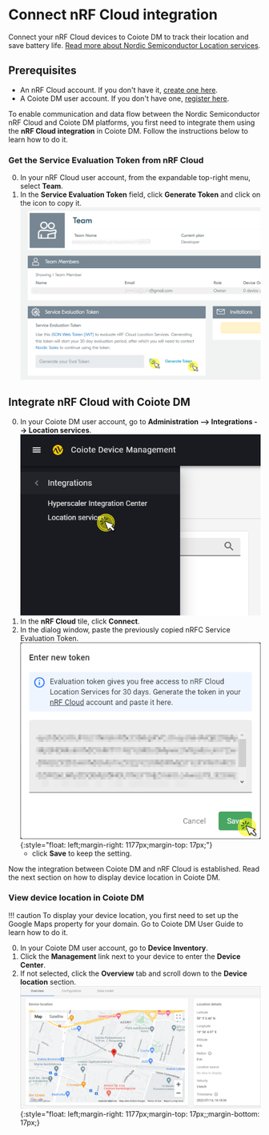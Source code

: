 # Connect nRF Cloud integration

Connect your nRF Cloud devices to Coiote DM to track their location and save battery life. [Read more about Nordic Semiconductor Location services](https://www.nordicsemi.com/Products/Cloud-services?lang=en#infotabs).

## Prerequisites

  - An nRF Cloud account. If you don't have it, [create one here](https://nrfcloud.com/#/).
  - A Coiote DM user account. If you don't have one, [register here](https://eu.iot.avsystem.cloud/).

To enable communication and data flow between the Nordic Semiconductor nRF Cloud and Coiote DM platforms, you first need to integrate them using the **nRF Cloud integration**  in Coiote DM. Follow the instructions below to learn how to do it.

### Get the Service Evaluation Token from nRF Cloud

0. In your nRF Cloud user account, from the expandable top-right menu, select **Team**.
0. In the **Service Evaluation Token** field, click **Generate Token** and click on the icon to copy it.
![Generate nRFC token](images/gen_token.png "Generate nRFC token")

## Integrate nRF Cloud with Coiote DM

0. In your Coiote DM user account, go to **Administration --> Integrations --> Location services**.
  ![nRFC Integration menu link](images/nRFC_menu.png "Integration menu link")
0. In the **nRF Cloud** tile, click **Connect**.
0. In the dialog window, paste the previously copied nRFC Service Evaluation Token.
  ![Paste integration token](images/save_token.png "Paste integration token"){:style="float: left;margin-right: 1177px;margin-top: 17px;"}
      - click **Save** to keep the setting.

Now the integration between Coiote DM and nRF Cloud is established. Read the next section on how to display device location in Coiote DM.

### View device location in Coiote DM

!!! caution
    To display your device location, you first need to set up the Google Maps property for your domain. Go to Coiote DM User Guide to learn how to do it. 

0. In your Coiote DM user account, go to **Device Inventory**.
0. Click the **Management** link next to your device to enter the **Device Center**.
0. If not selected, click the **Overview** tab and scroll down to the **Device location** section.
  ![Google maps location](images/gmaps_location.png "Google maps location"){:style="float: left;margin-right: 1177px;margin-top: 17px;;margin-bottom: 17px;}
